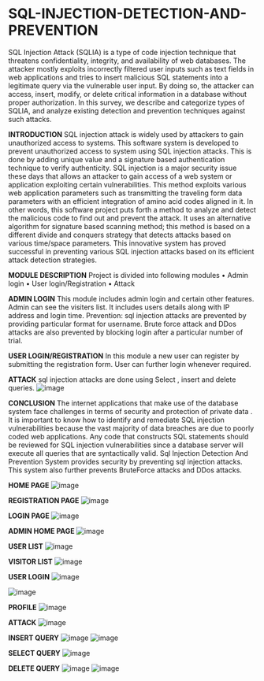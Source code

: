 # SQL-INJECTION-DETECTION-AND-PREVENTION
SQL Injection Attack (SQLIA) is a type of code injection technique that threatens confidentiality, integrity, and availability of web databases. The attacker mostly exploits incorrectly filtered user inputs such as text fields in web applications and tries to insert malicious SQL statements into a legitimate query via the vulnerable user input. By doing so, the attacker can access, insert, modify, or delete critical information in a database without proper authorization. In this survey, we describe and categorize types of SQLIA, and analyze existing detection and prevention techniques against such attacks.

**INTRODUCTION**
SQL injection attack is widely used by attackers to gain unauthorized access to systems. This software system is developed to prevent unauthorized access to system using SQL injection attacks. This is done by adding unique value and a signature based authentication technique to verify authenticity. SQL injection is a major security issue these days that allows an attacker to gain access of a web system or application exploiting certain vulnerabilities. This method exploits various web application parameters such as transmitting the traveling form data parameters with an efficient integration of amino acid codes aligned in it. In other words, this software project puts forth a method to analyze and detect the malicious code to find out and prevent the attack. It uses an alternative algorithm for signature based scanning method; this method is based on a different divide and conquers strategy that detects attacks based on various time/space parameters. This innovative system has proved successful in preventing various SQL injection attacks based on its efficient attack detection strategies. 

**MODULE DESCRIPTION**
Project is divided into following modules 
•	Admin login 
•	User login/Registration 
•	Attack 

**ADMIN LOGIN**
This module includes admin login and certain other features. Admin can see the visiters list. It includes users details along with IP address and login time. 
Prevention: sql injection attacks are prevented by providing particular format for username. Brute force attack and DDos attacks are also prevented by blocking login after a particular number of trial. 
 
**USER LOGIN/REGISTRATION** 
In this module a new user can register by submitting the  registration form. User can further login whenever required. 
 
**ATTACK** 
sql injection attacks are done using Select , insert and delete queries. 
![image](https://github.com/Arsha-Mary/SQL-INJECTION-DETECTION-AND-PREVENTION/assets/122686375/e4b2b68e-e2f6-483d-89b9-b4a1bda40ab9)

**CONCLUSION**
The internet applications that make use of the database system face challenges in terms of security and protection of private data . It is important to know how to identify and remediate SQL injection vulnerabilities because the vast majority of data breaches are due to poorly coded web applications. Any code that constructs SQL statements should be reviewed for SQL injection vulnerabilities since a database server will execute all queries that are syntactically valid. Sql Injection Detection And Prevention System provides security by preventing sql injection attacks. This system also further prevents BruteForce attacks and DDos attacks. 

**HOME PAGE**
![image](https://github.com/Arsha-Mary/SQL-INJECTION-DETECTION-AND-PREVENTION/assets/122686375/b4df5a4d-f0e8-4b58-b8ad-853cdae83b50)

**REGISTRATION PAGE**
![image](https://github.com/Arsha-Mary/SQL-INJECTION-DETECTION-AND-PREVENTION/assets/122686375/0585752a-f60a-4e1a-92b3-c9ee7785e2ed)

**LOGIN PAGE**
![image](https://github.com/Arsha-Mary/SQL-INJECTION-DETECTION-AND-PREVENTION/assets/122686375/b35702e7-eb42-4eca-bbe8-f63f20fe08ba)

**ADMIN HOME PAGE**
![image](https://github.com/Arsha-Mary/SQL-INJECTION-DETECTION-AND-PREVENTION/assets/122686375/e0e49571-c555-4c6e-8a8d-de976549a7db)

**USER LIST**
![image](https://github.com/Arsha-Mary/SQL-INJECTION-DETECTION-AND-PREVENTION/assets/122686375/fae55342-8496-4513-bd0c-7c021d04ae47)

**VISITOR LIST**
![image](https://github.com/Arsha-Mary/SQL-INJECTION-DETECTION-AND-PREVENTION/assets/122686375/eb326777-6e6b-4295-aa95-b0b1700fa416)

**USER LOGIN**
![image](https://github.com/Arsha-Mary/SQL-INJECTION-DETECTION-AND-PREVENTION/assets/122686375/1c496daa-190f-4465-9543-1f7fa50fdca0)

![image](https://github.com/Arsha-Mary/SQL-INJECTION-DETECTION-AND-PREVENTION/assets/122686375/c43caaef-7339-4836-9883-6168c0304224)

**PROFILE**
![image](https://github.com/Arsha-Mary/SQL-INJECTION-DETECTION-AND-PREVENTION/assets/122686375/0e0b7f99-3f20-4284-9d58-91cf05f05f4f)

**ATTACK**
![image](https://github.com/Arsha-Mary/SQL-INJECTION-DETECTION-AND-PREVENTION/assets/122686375/cfa6fef2-1908-4a2f-a7b3-def0cd9cc445)

**INSERT QUERY**
![image](https://github.com/Arsha-Mary/SQL-INJECTION-DETECTION-AND-PREVENTION/assets/122686375/2e617eb7-e6c6-4bc8-9dfd-f14ae21c011d)
![image](https://github.com/Arsha-Mary/SQL-INJECTION-DETECTION-AND-PREVENTION/assets/122686375/412158fc-647a-4f58-adbc-8865dca35521)

**SELECT QUERY**
![image](https://github.com/Arsha-Mary/SQL-INJECTION-DETECTION-AND-PREVENTION/assets/122686375/ccb52ffa-ef3c-4c61-96bf-69e02bab14a2)

**DELETE QUERY**
![image](https://github.com/Arsha-Mary/SQL-INJECTION-DETECTION-AND-PREVENTION/assets/122686375/2513b020-6257-4c9b-986e-3a35c592414d)
![image](https://github.com/Arsha-Mary/SQL-INJECTION-DETECTION-AND-PREVENTION/assets/122686375/bb7da78b-9a0f-41d2-be4b-f330f9716537)







